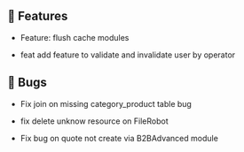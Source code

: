 ## 🚀 Features

- Feature: flush cache modules

- feat add feature to validate and invalidate user by operator


## 🐛 Bugs

- Fix join on missing category_product table bug

- fix delete unknow resource on FileRobot
  
- Fix bug on quote not create via B2BAdvanced module
